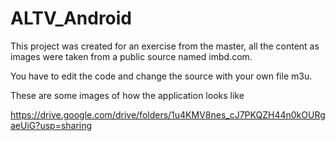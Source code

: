 # ALTV_Android
This project was created for an exercise from the master, all the content as images were taken from a public source named imbd.com.

You have to edit the code and change the source with your own file m3u.

These are some images of how the application looks like

https://drive.google.com/drive/folders/1u4KMV8nes_cJ7PKQZH44n0kOURgaeUiG?usp=sharing
